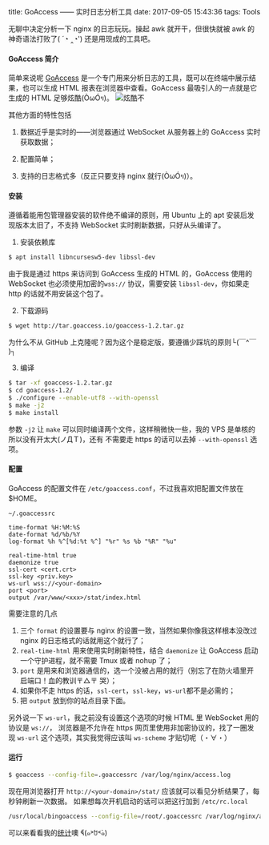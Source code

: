 title: GoAccess —— 实时日志分析工具
date: 2017-09-05 15:43:36
tags: Tools


无聊中决定分析一下 nginx 的日志玩玩。操起 awk 就开干，但很快就被 awk 的神奇语法打败了( ´◔ ‸◔') 还是用现成的工具吧。

#### GoAccess 简介

简单来说呢 [GoAccess](https://github.com/allinurl/goaccess) 是一个专门用来分析日志的工具，既可以在终端中展示结果，也可以生成 HTML 报表在浏览器中查看。GoAccess 最吸引人的一点就是它生成的 HTML 足够炫酷(ÒωÓױ)。
![炫酷不](/images/goaccess.webp)

<!-- more -->

其他方面的特性包括
1. 数据近乎是实时的——浏览器通过 WebSocket 从服务器上的 GoAccess 实时获取数据；

2. 配置简单；

3. 支持的日志格式多（反正只要支持 nginx 就行(ÒωÓױ)）。

#### 安装
遵循着能用包管理器安装的软件绝不编译的原则，用 Ubuntu 上的 apt 安装后发现版本太旧了，不支持 WebSocket 实时刷新数据，只好从头编译了。

1. 安装依赖库

```bash
$ apt install libncursesw5-dev libssl-dev
```


由于我是通过 https 来访问到 GoAccess 生成的 HTML 的，GoAccess 使用的 WebSocket 也必须使用加密的`wss://` 协议，需要安装 `libssl-dev`，你如果走 http 的话就不用安装这个包了。

2. 下载源码

```bash
$ wget http://tar.goaccess.io/goaccess-1.2.tar.gz
```

为什么不从 GitHub 上克隆呢？因为这个是稳定版，要遵循少踩坑的原则└(￣^￣ )┐

3. 编译

```bash
$ tar -xf goaccess-1.2.tar.gz
$ cd goaccess-1.2/
$ ./configure --enable-utf8 --with-openssl
$ make -j2
$ make install
```

参数 `-j2` 让 `make` 可以同时编译两个文件，这样稍微快一些，我的 VPS 是单核的所以没有开太大(ノДＴ)，还有 不需要走 https 的话可以去掉 `--with-openssl` 选项。


#### 配置
GoAccess 的配置文件在 `/etc/goaccess.conf`，不过我喜欢把配置文件放在 $HOME。

`~/.goaccessrc`
```
time-format %H:%M:%S
date-format %d/%b/%Y
log-format %h %^[%d:%t %^] "%r" %s %b "%R" "%u"

real-time-html true
daemonize true
ssl-cert <cert.crt>
ssl-key <priv.key>
ws-url wss://<your-domain>
port <port>
output /var/www/<xxx>/stat/index.html
```
需要注意的几点
1. 三个 `format` 的设置要与 nginx 的设置一致，当然如果你像我这样根本没改过 nginx 的日志格式的话就用这个就行了；
2. `real-time-html` 用来使用实时刷新特性，结合 `daemonize` 让 GoAccess 启动一个守护进程，就不需要 Tmux 或者 nohup 了；
3. `port` 是用来和浏览器通信的，选一个没被占用的就行（别忘了在防火墙里开启端口！血的教训〒△〒 哭）；
4. 如果你不走 https 的话，`ssl-cert`，`ssl-key`，`ws-url`都不是必需的；
5. 把 `output` 放到你的站点目录下面。

另外说一下 `ws-url`，我之前没有设置这个选项的时候 HTML 里 WebSocket 用的协议是 `ws://`， 浏览器是不允许在 https 网页里使用非加密协议的，找了一圈发现 `ws-url` 这个选项，其实我觉得应该叫 `ws-scheme` 才贴切呢（・∀・）

#### 运行
```bash
$ goaccess --config-file=.goaccessrc /var/log/nginx/access.log
```
现在用浏览器打开 `http://<your-domain>/stat/` 应该就可以看见分析结果了，每秒钟刷新一次数据。
如果想每次开机启动的话可以把这行加到 `/etc/rc.local`
```bash
/usr/local/bingoaccess --config-file=/root/.goaccessrc /var/log/nginx/access.log
```

可以来看看我的[统计](https://udoubi.top/stat/)噢 ٩̋(๑˃́ꇴ˂̀๑)
